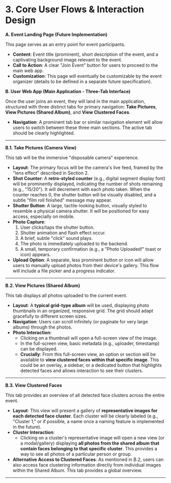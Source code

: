 # 3. Core User Flows & Interaction Design

**A. Event Landing Page (Future Implementation)**

This page serves as an entry point for event participants.

  * **Content**: Event title (prominent), short description of the event, and a captivating background image relevant to the event.
  * **Call to Action**: A clear "Join Event" button for users to proceed to the main web app.
  * **Customization**: This page will eventually be customizable by the event organizer (details to be defined in a separate future specification).

**B. User Web App (Main Application - Three-Tab Interface)**

Once the user joins an event, they will land in the main application, structured with three distinct tabs for primary navigation: **Take Pictures**, **View Pictures (Shared Album)**, and **View Clustered Faces**.

  * **Navigation**: A prominent tab bar or similar navigation element will allow users to switch between these three main sections. The active tab should be clearly highlighted.

-----

**B.1. Take Pictures (Camera View)**

This tab will be the immersive "disposable camera" experience.

  * **Layout**: The primary focus will be the camera's live feed, framed by the "lens effect" described in Section 2.
  * **Shot Counter**: A **retro-styled counter** (e.g., digital segment display font) will be prominently displayed, indicating the number of shots remaining (e.g., "15/20"). It will decrement with each photo taken. When the counter reaches 0, the shutter button will be visually disabled, and a subtle "film roll finished" message may appear.
  * **Shutter Button**: A large, tactile-looking button, visually styled to resemble a physical camera shutter. It will be positioned for easy access, especially on mobile.
  * **Photo Capture**:
    1.  User clicks/taps the shutter button.
    2.  Shutter animation and flash effect occur.
    3.  A brief, subtle "click" sound plays.
    4.  The photo is immediately uploaded to the backend.
    5.  A small, temporary confirmation (e.g., a "Photo Uploaded\!" toast or icon) appears.
  * **Upload Option**: A separate, less prominent button or icon will allow users to manually upload photos from their device's gallery. This flow will include a file picker and a progress indicator.

-----

**B.2. View Pictures (Shared Album)**

This tab displays all photos uploaded to the current event.

  * **Layout**: A **typical grid-type album** will be used, displaying photo thumbnails in an organized, responsive grid. The grid should adapt gracefully to different screen sizes.
  * **Navigation**: Users can scroll infinitely (or paginate for very large albums) through the photos.
  * **Photo Interaction**:
      * Clicking on a thumbnail will open a full-screen view of the image.
      * In the full-screen view, basic metadata (e.g., uploader, timestamp) can be displayed.
      * **Crucially**: From this full-screen view, an option or section will be available to **view clustered faces within that specific image**. This could be an overlay, a sidebar, or a dedicated button that highlights detected faces and allows interaction to see their clusters.

-----

**B.3. View Clustered Faces**

This tab provides an overview of all detected face clusters across the entire event.

  * **Layout**: This view will present a gallery of **representative images for each detected face cluster**. Each cluster will be clearly labeled (e.g., "Cluster 1," or if possible, a name once a naming feature is implemented in the future).
  * **Cluster Interaction**:
      * Clicking on a cluster's representative image will open a new view (or a modal/gallery) displaying **all photos from the shared album that contain faces belonging to that specific cluster**. This provides a way to see all photos of a particular person or group.
  * **Alternative Access to Clustered Faces**: As mentioned in B.2, users can also access face clustering information directly from individual images within the Shared Album. This tab provides a global overview.

-----